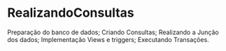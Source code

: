 # RealizandoConsultas
Preparação do banco de dados;
Criando Consultas;
Realizando a Junção dos dados;
Implementação Views e triggers;
Executando Transações.

